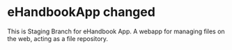 # eHandbookApp changed
This is Staging Branch for eHandbook App. A webapp for managing files on the web, acting as a file repository.
